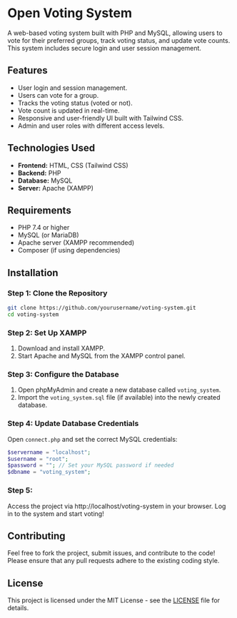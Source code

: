 # Open Voting System

A web-based voting system built with PHP and MySQL, allowing users to vote for their preferred groups, track voting status, and update vote counts. This system includes secure login and user session management.

## Features
- User login and session management.
- Users can vote for a group.
- Tracks the voting status (voted or not).
- Vote count is updated in real-time.
- Responsive and user-friendly UI built with Tailwind CSS.
- Admin and user roles with different access levels.

## Technologies Used
- **Frontend:** HTML, CSS (Tailwind CSS)
- **Backend:** PHP
- **Database:** MySQL
- **Server:** Apache (XAMPP)

## Requirements
- PHP 7.4 or higher
- MySQL (or MariaDB)
- Apache server (XAMPP recommended)
- Composer (if using dependencies)

## Installation

### Step 1: Clone the Repository
```bash
git clone https://github.com/yourusername/voting-system.git
cd voting-system
```
### Step 2: Set Up XAMPP
1. Download and install XAMPP.
2. Start Apache and MySQL from the XAMPP control panel.

### Step 3: Configure the Database
1. Open phpMyAdmin and create a new database called `voting_system`.
2. Import the `voting_system.sql` file (if available) into the newly created database.

### Step 4: Update Database Credentials
Open `connect.php` and set the correct MySQL credentials:

```php
$servername = "localhost";
$username = "root";
$password = ""; // Set your MySQL password if needed
$dbname = "voting_system";
```

### Step 5:
Access the project via http://localhost/voting-system in your browser. Log in to the system and start voting!

## Contributing
Feel free to fork the project, submit issues, and contribute to the code! Please ensure that any pull requests adhere to the existing coding style.

## License
This project is licensed under the MIT License - see the [LICENSE](LICENSE) file for details.
